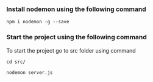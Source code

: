 ### Install nodemon using the following command

    npm i nodemon -g --save

### Start the project using the following command 

To start the project go to src folder using command 

    cd src/

    nodemon server.js
    
